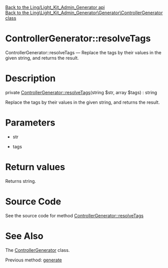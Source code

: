 [Back to the Ling/Light_Kit_Admin_Generator api](https://github.com/lingtalfi/Light_Kit_Admin_Generator/blob/master/doc/api/Ling/Light_Kit_Admin_Generator.md)<br>
[Back to the Ling\Light_Kit_Admin_Generator\Generator\ControllerGenerator class](https://github.com/lingtalfi/Light_Kit_Admin_Generator/blob/master/doc/api/Ling/Light_Kit_Admin_Generator/Generator/ControllerGenerator.md)


ControllerGenerator::resolveTags
================



ControllerGenerator::resolveTags — Replace the tags by their values in the given string, and returns the result.




Description
================


private [ControllerGenerator::resolveTags](https://github.com/lingtalfi/Light_Kit_Admin_Generator/blob/master/doc/api/Ling/Light_Kit_Admin_Generator/Generator/ControllerGenerator/resolveTags.md)(string $str, array $tags) : string




Replace the tags by their values in the given string, and returns the result.




Parameters
================


- str

    

- tags

    


Return values
================

Returns string.








Source Code
===========
See the source code for method [ControllerGenerator::resolveTags](https://github.com/lingtalfi/Light_Kit_Admin_Generator/blob/master/Generator/ControllerGenerator.php#L257-L260)


See Also
================

The [ControllerGenerator](https://github.com/lingtalfi/Light_Kit_Admin_Generator/blob/master/doc/api/Ling/Light_Kit_Admin_Generator/Generator/ControllerGenerator.md) class.

Previous method: [generate](https://github.com/lingtalfi/Light_Kit_Admin_Generator/blob/master/doc/api/Ling/Light_Kit_Admin_Generator/Generator/ControllerGenerator/generate.md)<br>

